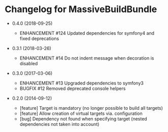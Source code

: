 Changelog for MassiveBuildBundle
================================

* 0.4.0 (2018-09-25)
    * ENHANCEMENT  #124 Updated dependencies for symfony4 and fixed deprecations

* 0.3.1 (2018-03-26)
    * ENHANCEMENT #14 Do not indent message when decoration is disabled

* 0.3.0 (2017-03-06)
    * ENHANCEMENT #13 Upgraded dependencies to symfony3
    * BUGFIX      #12 Removed deprecated console helpers

* 0.2.0 (2014-09-12)
    * [feature] Target is mandatory (no longer possible to build all targets)
    * [feature] Allow creation of virtual targets via. configuration
    * [bug] Dependency not found when specifying target (nested dependencies not taken into account)
